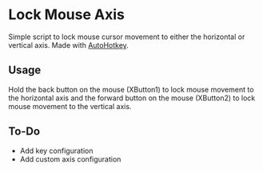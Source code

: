 # Lock Mouse Axis
Simple script to lock mouse cursor movement to either the horizontal or vertical axis. Made with [AutoHotkey](https://www.autohotkey.com/ "AutoHotkey").

## Usage

Hold the back button on the mouse (XButton1) to lock mouse movement to the horizontal axis and the forward button on the mouse (XButton2) to lock mouse movement to the vertical axis.

## To-Do

* Add key configuration
* Add custom axis configuration

